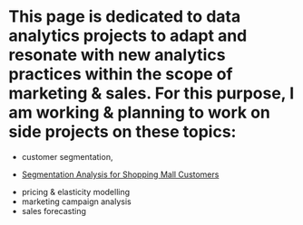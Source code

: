 # This page is dedicated to data analytics projects to adapt and resonate with new analytics practices within the scope of marketing & sales. For this purpose, I am working & planning to work on side projects on these topics:
* customer segmentation,
- [Segmentation Analysis for Shopping Mall Customers](https://github.com/ABGokhan/my_pathway_to_marketing/blob/main/segmentation_analysis_mall_customers.ipynb)
* pricing & elasticity modelling
* marketing campaign analysis
* sales forecasting
